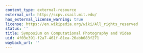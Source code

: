 ```yaml
---
content_type: external-resource
external_url: http://scpv.csail.mit.edu/
has_external_license_warning: true
license: https://en.wikipedia.org/wiki/All_rights_reserved
status: ''
title: Symposium on Computational Photography and Video
uid: 4f03e391-f2a7-461f-81ea-26abb083f271
wayback_url: ''
---
```

